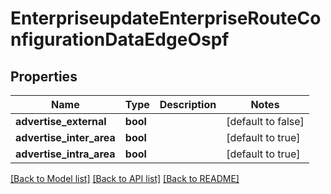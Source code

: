 # EnterpriseupdateEnterpriseRouteConfigurationDataEdgeOspf

## Properties
Name | Type | Description | Notes
------------ | ------------- | ------------- | -------------
**advertise_external** | **bool** |  | [default to false]
**advertise_inter_area** | **bool** |  | [default to true]
**advertise_intra_area** | **bool** |  | [default to true]

[[Back to Model list]](../README.md#documentation-for-models) [[Back to API list]](../README.md#documentation-for-api-endpoints) [[Back to README]](../README.md)


